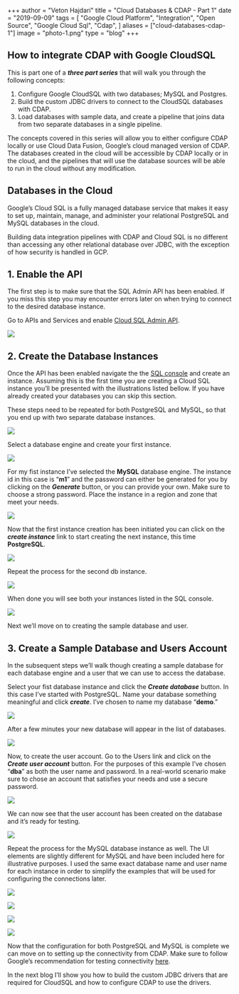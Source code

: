 +++
author = "Veton Hajdari"
title = "Cloud Databases & CDAP - Part 1"
date = "2019-09-09"
tags = [
    "Google Cloud Platform",
    "Integration",
    "Open Source",
    "Google Cloud Sql",
    "Cdap",
]
aliases = ["cloud-databases-cdap-1"]
image = "photo-1.png"
type = "blog"
+++

How to integrate CDAP with Google CloudSQL
------------------------------------------

This is part one of a **_three part series_** that will walk you through the following concepts:

1.  Configure Google CloudSQL with two databases; MySQL and Postgres.
2.  Build the custom JDBC drivers to connect to the CloudSQL databases with CDAP.
3.  Load databases with sample data, and create a pipeline that joins data from two separate databases in a single pipeline.

The concepts covered in this series will allow you to either configure CDAP locally or use Cloud Data Fusion, Google’s cloud managed version of CDAP. The databases created in the cloud will be accessible by CDAP locally or in the cloud, and the pipelines that will use the database sources will be able to run in the cloud without any modification.

Databases in the Cloud
----------------------

Google’s Cloud SQL is a fully managed database service that makes it easy to set up, maintain, manage, and administer your relational PostgreSQL and MySQL databases in the cloud.

Building data integration pipelines with CDAP and Cloud SQL is no different than accessing any other relational database over JDBC, with the exception of how security is handled in GCP.

1\. Enable the API
------------------

The first step is to make sure that the SQL Admin API has been enabled. If you miss this step you may encounter errors later on when trying to connect to the desired database instance.

Go to APIs and Services and enable [Cloud SQL Admin API](https://pantheon.corp.google.com/apis/library/sqladmin.googleapis.com).

![](photo-2.png)

2\. Create the Database Instances
---------------------------------

Once the API has been enabled navigate the the [SQL console](https://pantheon.corp.google.com/sql) and create an instance. Assuming this is the first time you are creating a Cloud SQL instance you’ll be presented with the illustrations listed bellow. If you have already created your databases you can skip this section.

These steps need to be repeated for both PostgreSQL and MySQL, so that you end up with two separate database instances.

![](photo-3.png)

Select a database engine and create your first instance.

![](photo-4.png)

For my fist instance I’ve selected the **MySQL** database engine. The instance id in this case is “**m1**” and the password can either be generated for you by clicking on the **_Generate_** button, or you can provide your own. Make sure to choose a strong password. Place the instance in a region and zone that meet your needs.

![](photo-5.png)

Now that the first instance creation has been initiated you can click on the **_create instance_** link to start creating the next instance, this time **PostgreSQL**.

![](photo-6.png)

Repeat the process for the second db instance.

![](photo-7.png)

When done you will see both your instances listed in the SQL console.

![](photo-8.png)

Next we’ll move on to creating the sample database and user.

3\. Create a Sample Database and Users Account
----------------------------------------------

In the subsequent steps we’ll walk though creating a sample database for each database engine and a user that we can use to access the database.

Select your fist database instance and click the **_Create database_** button. In this case I’ve started with PostgreSQL. Name your database something meaningful and click **_create_**. I’ve chosen to name my database “**demo**.”

![](photo-9.png)

After a few minutes your new database will appear in the list of databases.

![](photo-10.png)

Now, to create the user account. Go to the Users link and click on the **_Create user account_** button. For the purposes of this example I’ve chosen “**dba**” as both the user name and password. In a real-world scenario make sure to chose an account that satisfies your needs and use a secure password.

![](photo.png)

We can now see that the user account has been created on the database and it’s ready for testing.

![](photo-11.png)

Repeat the process for the MySQL database instance as well. The UI elements are slightly different for MySQL and have been included here for illustrative purposes. I used the same exact database name and user name for each instance in order to simplify the examples that will be used for configuring the connections later.

![](photo-12.png)

![](photo-13.png)

![](photo-14.png)

![](photo-15.png)

Now that the configuration for both PostgreSQL and MySQL is complete we can move on to setting up the connectivity from CDAP. Make sure to follow Google’s recommendation for testing connectivity [here](https://cloud.google.com/sql/docs/mysql/quickstart-proxy-test).

In the next blog I’ll show you how to build the custom JDBC drivers that are required for CloudSQL and how to configure CDAP to use the drivers.